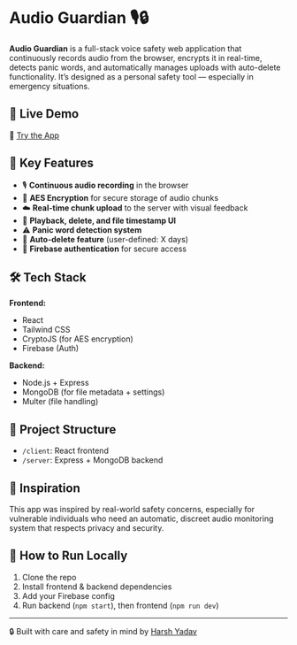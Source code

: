 # Audio Guardian 🎙️🔒

**Audio Guardian** is a full-stack voice safety web application that continuously records audio from the browser, encrypts it in real-time, detects panic words, and automatically manages uploads with auto-delete functionality. It’s designed as a personal safety tool — especially in emergency situations.

## 🚀 Live Demo
🔗 [Try the App](http://harsh-audio-spy.netlify.app)

## 🧩 Key Features
- 🎙️ **Continuous audio recording** in the browser
- 🔐 **AES Encryption** for secure storage of audio chunks
- ☁️ **Real-time chunk upload** to the server with visual feedback
- 📁 **Playback, delete, and file timestamp UI**
- ⚠️ **Panic word detection system**
- 🧼 **Auto-delete feature** (user-defined: X days)
- 🔐 **Firebase authentication** for secure access

## 🛠️ Tech Stack
**Frontend:**
- React
- Tailwind CSS
- CryptoJS (for AES encryption)
- Firebase (Auth)

**Backend:**
- Node.js + Express
- MongoDB (for file metadata + settings)
- Multer (file handling)

## 📂 Project Structure
- `/client`: React frontend
- `/server`: Express + MongoDB backend

## 🧠 Inspiration
This app was inspired by real-world safety concerns, especially for vulnerable individuals who need an automatic, discreet audio monitoring system that respects privacy and security.

## 🧪 How to Run Locally
1. Clone the repo
2. Install frontend & backend dependencies
3. Add your Firebase config
4. Run backend (`npm start`), then frontend (`npm run dev`)

---

🔒 Built with care and safety in mind by [Harsh Yadav](mailto:harshsapla03@gmail.com)
